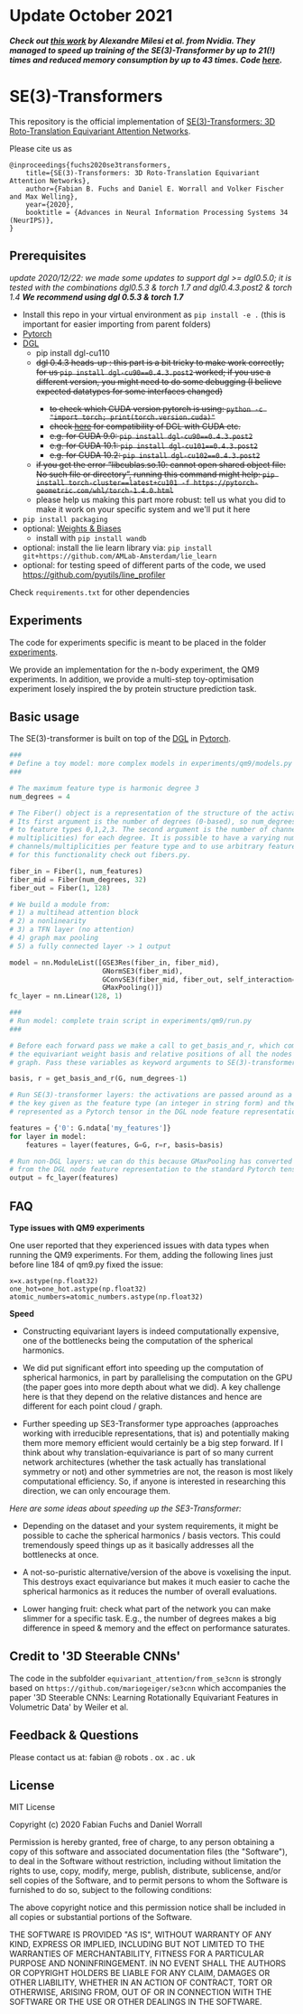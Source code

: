 # Update October 2021

***Check out [this work](https://developer.nvidia.com/blog/accelerating-se3-transformers-training-using-an-nvidia-open-source-model-implementation/) by Alexandre Milesi et al. from Nvidia. They managed to speed up training of the SE(3)-Transformer by up to 21(!) times and reduced memory consumption by up to 43 times. Code [here](https://github.com/NVIDIA/DeepLearningExamples/tree/master/DGLPyTorch/DrugDiscovery/SE3Transformer).***

# SE(3)-Transformers

This repository is the official implementation of [SE(3)-Transformers: 3D Roto-Translation Equivariant Attention Networks](https://arxiv.org/abs/2006.10503). 

Please cite us as
```
@inproceedings{fuchs2020se3transformers,
    title={SE(3)-Transformers: 3D Roto-Translation Equivariant Attention Networks},
    author={Fabian B. Fuchs and Daniel E. Worrall and Volker Fischer and Max Welling},
    year={2020},
    booktitle = {Advances in Neural Information Processing Systems 34 (NeurIPS)},
}
```


## Prerequisites

*update 2020/12/22: we made some updates to support dgl >= dgl0.5.0; it is tested with the combinations dgl0.5.3 & torch 1.7 and dgl0.4.3.post2 & torch 1.4*
***We recommend using dgl 0.5.3 & torch 1.7***

- Install this repo in your virtual environment as `pip install -e .`
(this is important for easier importing from parent folders)
- [Pytorch](https://pytorch.org/)
- [DGL](https://www.dgl.ai/)
  - pip install dgl-cu110
  - <del> dgl 0.4.3 heads-up : this part is a bit tricky to make work correctly; for us `pip install dgl-cu90==0.4.3.post2` worked; if you use a different version, you might need to do some debugging (I believe expected datatypes for some interfaces changed)
	- to check which CUDA version pytorch is using: `python -c "import torch; print(torch.version.cuda)"`
	- check [here](https://docs.dgl.ai/install/index.html) for compatibility of DGL with CUDA etc.
    - e.g. for CUDA 9.0: `pip install dgl-cu90==0.4.3.post2`
    - e.g. for CUDA 10.1: `pip install dgl-cu101==0.4.3.post2`
    - e.g. for CUDA 10.2: `pip install dgl-cu102==0.4.3.post2`</del>
  - <del> if you get the error “libcublas.so.10: cannot open shared object file: No such file or directory”, running this command might help: `pip install torch-cluster==latest+cu101 -f https://pytorch-geometric.com/whl/torch-1.4.0.html`  </del>
  - please help us making this part more robust: tell us what you did to make it work on your specific system and we'll put it here
- `pip install packaging`
- optional: [Weights & Biases](https://www.wandb.com/)
  - install with `pip install wandb`
- optional: install the lie learn library via: `pip install git+https://github.com/AMLab-Amsterdam/lie_learn`
- optional: for testing speed of different parts of the code, we used https://github.com/pyutils/line_profiler

Check `requirements.txt` for other dependencies


## Experiments

The code for experiments specific is meant to be placed in the folder [experiments](https://github.com/FabianFuchsML/se3-transformer-public/tree/master/experiments).

We provide an implementation for the n-body experiment, the QM9 experiments. In addition, we provide a multi-step toy-optimisation experiment losely inspired the by protein structure prediction task.


## Basic usage
The SE(3)-transformer is built on top of the [DGL](https://www.dgl.ai/) in 
[Pytorch](https://pytorch.org/). 

```python
###
# Define a toy model: more complex models in experiments/qm9/models.py
###

# The maximum feature type is harmonic degree 3
num_degrees = 4

# The Fiber() object is a representation of the structure of the activations.
# Its first argument is the number of degrees (0-based), so num_degrees=4 leads
# to feature types 0,1,2,3. The second argument is the number of channels (aka
# multiplicities) for each degree. It is possible to have a varying number of
# channels/multiplicities per feature type and to use arbitrary feature types, 
# for this functionality check out fibers.py.

fiber_in = Fiber(1, num_features)
fiber_mid = Fiber(num_degrees, 32)
fiber_out = Fiber(1, 128)

# We build a module from:
# 1) a multihead attention block
# 2) a nonlinearity
# 3) a TFN layer (no attention)
# 4) graph max pooling
# 5) a fully connected layer -> 1 output

model = nn.ModuleList([GSE3Res(fiber_in, fiber_mid),
                       GNormSE3(fiber_mid),
                       GConvSE3(fiber_mid, fiber_out, self_interaction=True),
                       GMaxPooling()])
fc_layer = nn.Linear(128, 1)

###
# Run model: complete train script in experiments/qm9/run.py
###

# Before each forward pass we make a call to get_basis_and_r, which computes
# the equivariant weight basis and relative positions of all the nodes in the
# graph. Pass these variables as keyword arguments to SE(3)-transformer layers.

basis, r = get_basis_and_r(G, num_degrees-1)

# Run SE(3)-transformer layers: the activations are passed around as a dict,
# the key given as the feature type (an integer in string form) and the value
# represented as a Pytorch tensor in the DGL node feature representation.

features = {'0': G.ndata['my_features']}
for layer in model:
    features = layer(features, G=G, r=r, basis=basis)

# Run non-DGL layers: we can do this because GMaxPooling has converted features
# from the DGL node feature representation to the standard Pytorch tensor rep.
output = fc_layer(features)

```


## FAQ

**Type issues with QM9 experiments**

One user reported that they experienced issues with data types when running the QM9 experiments. For them, adding the following lines just before line 184 of qm9.py fixed the issue:
```
x=x.astype(np.float32)
one_hot=one_hot.astype(np.float32)
atomic_numbers=atomic_numbers.astype(np.float32)
```


**Speed**

- Constructing equivariant layers is indeed computationally expensive, one of the bottlenecks being the computation of the spherical harmonics.

- We did put significant effort into speeding up the computation of spherical harmonics, in part by parallelising the computation on the GPU (the paper goes into more depth about what we did). A key challenge here is that they depend on the relative distances and hence are different for each point cloud / graph.

- Further speeding up SE3-Transformer type approaches (approaches working with irreducible representations, that is) and potentially making them more memory efficient would certainly be a big step forward. If I think about why translation-equivariance is part of so many current network architectures (whether the task actually has translational symmetry or not) and other symmetries are not, the reason is most likely computational efficiency. So, if anyone is interested in researching this direction, we can only encourage them.

*Here are some ideas about speeding up the SE3-Transformer:*

- Depending on the dataset and your system requirements, it might be possible to cache the spherical harmonics / basis vectors. This could tremendously speed things up as it basically addresses all the bottlenecks at once.

- A not-so-puristic alternative/version of the above is voxelising the input. This destroys exact equivariance but makes it much easier to cache the spherical harmonics as it reduces the number of overall evaluations.

- Lower hanging fruit: check what part of the network you can make slimmer for a specific task. E.g., the number of degrees makes a big difference in speed & memory and the effect on performance saturates.


## Credit to '3D Steerable CNNs'
The code in the subfolder `equivariant_attention/from_se3cnn` is strongly based on `https://github.com/mariogeiger/se3cnn` which accompanies the paper '3D Steerable CNNs: Learning Rotationally Equivariant Features in Volumetric Data' by Weiler et al.


## Feedback & Questions

Please contact us at:
fabian @ robots . ox . ac . uk


## License

MIT License

Copyright (c) 2020 Fabian Fuchs and Daniel Worrall

Permission is hereby granted, free of charge, to any person obtaining a copy
of this software and associated documentation files (the "Software"), to deal
in the Software without restriction, including without limitation the rights
to use, copy, modify, merge, publish, distribute, sublicense, and/or sell
copies of the Software, and to permit persons to whom the Software is
furnished to do so, subject to the following conditions:

The above copyright notice and this permission notice shall be included in all
copies or substantial portions of the Software.

THE SOFTWARE IS PROVIDED "AS IS", WITHOUT WARRANTY OF ANY KIND, EXPRESS OR
IMPLIED, INCLUDING BUT NOT LIMITED TO THE WARRANTIES OF MERCHANTABILITY,
FITNESS FOR A PARTICULAR PURPOSE AND NONINFRINGEMENT. IN NO EVENT SHALL THE
AUTHORS OR COPYRIGHT HOLDERS BE LIABLE FOR ANY CLAIM, DAMAGES OR OTHER
LIABILITY, WHETHER IN AN ACTION OF CONTRACT, TORT OR OTHERWISE, ARISING FROM,
OUT OF OR IN CONNECTION WITH THE SOFTWARE OR THE USE OR OTHER DEALINGS IN THE
SOFTWARE.

